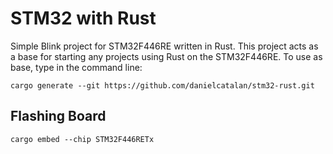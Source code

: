 # STM32 with Rust # 

Simple Blink project for STM32F446RE written in Rust. This project acts as a base for starting any projects using Rust on the STM32F446RE. To use as base, type in the command line:

`cargo generate --git https://github.com/danielcatalan/stm32-rust.git`


## Flashing Board ##
`cargo embed --chip STM32F446RETx`
